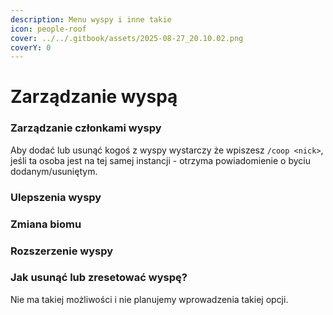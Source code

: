 ```yaml
---
description: Menu wyspy i inne takie
icon: people-roof
cover: ../../.gitbook/assets/2025-08-27_20.10.02.png
coverY: 0
---
```


# Zarządzanie wyspą

### Zarządzanie członkami wyspy

Aby dodać lub usunąć kogoś z wyspy wystarczy że wpiszesz `/coop <nick>`, jeśli ta osoba jest na tej samej instancji - otrzyma powiadomienie o byciu dodanym/usuniętym.

### Ulepszenia wyspy

### Zmiana biomu

### Rozszerzenie wyspy

### Jak usunąć lub zresetować wyspę?

Nie ma takiej możliwości i nie planujemy wprowadzenia takiej opcji.

